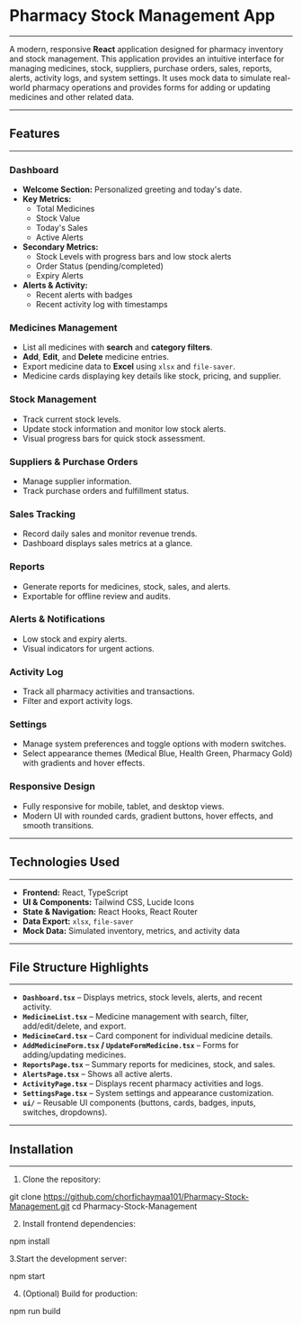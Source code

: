 # Pharmacy Stock Management App
--------------------------------

A modern, responsive **React** application designed for pharmacy inventory and stock management. This application provides an intuitive interface for managing medicines, stock, suppliers, purchase orders, sales, reports, alerts, activity logs, and system settings. It uses mock data to simulate real-world pharmacy operations and provides forms for adding or updating medicines and other related data.

---

## Features
------------

### Dashboard
- **Welcome Section:** Personalized greeting and today's date.
- **Key Metrics:**  
  - Total Medicines  
  - Stock Value  
  - Today's Sales  
  - Active Alerts
- **Secondary Metrics:**  
  - Stock Levels with progress bars and low stock alerts  
  - Order Status (pending/completed)  
  - Expiry Alerts
- **Alerts & Activity:**  
  - Recent alerts with badges  
  - Recent activity log with timestamps

### Medicines Management
- List all medicines with **search** and **category filters**.
- **Add**, **Edit**, and **Delete** medicine entries.
- Export medicine data to **Excel** using `xlsx` and `file-saver`.
- Medicine cards displaying key details like stock, pricing, and supplier.

### Stock Management
- Track current stock levels.
- Update stock information and monitor low stock alerts.
- Visual progress bars for quick stock assessment.

### Suppliers & Purchase Orders
- Manage supplier information.
- Track purchase orders and fulfillment status.

### Sales Tracking
- Record daily sales and monitor revenue trends.
- Dashboard displays sales metrics at a glance.

### Reports
- Generate reports for medicines, stock, sales, and alerts.
- Exportable for offline review and audits.

### Alerts & Notifications
- Low stock and expiry alerts.
- Visual indicators for urgent actions.

### Activity Log
- Track all pharmacy activities and transactions.
- Filter and export activity logs.

### Settings
- Manage system preferences and toggle options with modern switches.
- Select appearance themes (Medical Blue, Health Green, Pharmacy Gold) with gradients and hover effects.

### Responsive Design
- Fully responsive for mobile, tablet, and desktop views.
- Modern UI with rounded cards, gradient buttons, hover effects, and smooth transitions.

---

## Technologies Used
-------------------
- **Frontend:** React, TypeScript
- **UI & Components:** Tailwind CSS, Lucide Icons
- **State & Navigation:** React Hooks, React Router
- **Data Export:** `xlsx`, `file-saver`
- **Mock Data:** Simulated inventory, metrics, and activity data

---

## File Structure Highlights
-----------------------------
- **`Dashboard.tsx`** – Displays metrics, stock levels, alerts, and recent activity.
- **`MedicineList.tsx`** – Medicine management with search, filter, add/edit/delete, and export.
- **`MedicineCard.tsx`** – Card component for individual medicine details.
- **`AddMedicineForm.tsx` / `UpdateFormMedicine.tsx`** – Forms for adding/updating medicines.
- **`ReportsPage.tsx`** – Summary reports for medicines, stock, and sales.
- **`AlertsPage.tsx`** – Shows all active alerts.
- **`ActivityPage.tsx`** – Displays recent pharmacy activities and logs.
- **`SettingsPage.tsx`** – System settings and appearance customization.
- **`ui/`** – Reusable UI components (buttons, cards, badges, inputs, switches, dropdowns).

---

## Installation
----------------
1. Clone the repository:  

git clone https://github.com/chorfichaymaa101/Pharmacy-Stock-Management.git
cd Pharmacy-Stock-Management


2. Install frontend dependencies:

npm install


3.Start the development server:

npm start


4. (Optional) Build for production:

npm run build